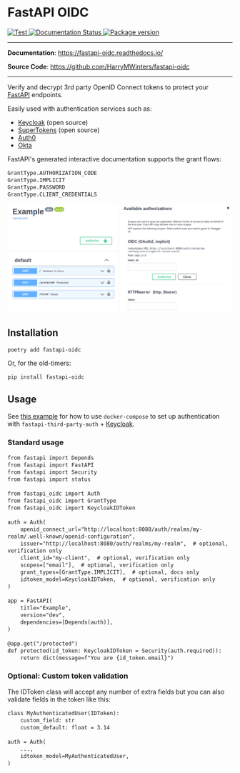 # FastAPI OIDC

<p align="left">
    <a href="https://github.com/HarryMWinters/fastapi-oidc/actions?query=workflow%3ATest"
       target="_blank">
       <img src="https://github.com/HarryMWinters/fastapi-oidc/workflows/Test/badge.svg"  
            alt="Test">
    </a>
    <a href='https://fastapi-oidc.readthedocs.io/en/latest/?badge=latest'>
        <img src='https://readthedocs.org/projects/fastapi-oidc/badge/?version=latest' alt='Documentation Status' />
    </a>
    <a href="https://pypi.org/project/fastapi-oidc" 
       target="_blank">
       <img src="https://img.shields.io/pypi/v/fastapi-oidc?color=%2334D058&label=pypi%20package" 
            alt="Package version">
    </a>
</p>

---

**Documentation**: <a href="https://fastapi-oidc.readthedocs.io/" target="_blank">https://fastapi-oidc.readthedocs.io/</a>

**Source Code**: <a href="https://github.com/HarryMWinters/fastapi-oidc" target="_blank">https://github.com/HarryMWinters/fastapi-oidc</a>

---

Verify and decrypt 3rd party OpenID Connect tokens to protect your
[FastAPI](https://github.com/tiangolo/fastapi) endpoints.

Easily used with authentication services such as:

- [Keycloak](https://www.keycloak.org/) (open source)
- [SuperTokens](https://supertokens.io/) (open source)
- [Auth0](https://auth0.com/)
- [Okta](https://www.okta.com/products/authentication/)

FastAPI's generated interactive documentation supports the grant flows:

```python3
GrantType.AUTHORIZATION_CODE
GrantType.IMPLICIT
GrantType.PASSWORD
GrantType.CLIENT_CREDENTIALS
```

![example documentation](example-docs.png)

## Installation

```
poetry add fastapi-oidc
```

Or, for the old-timers:

```
pip install fastapi-oidc
```

## Usage

See [this example](tree/master/example) for how to use
`docker-compose` to set up authentication with `fastapi-third-party-auth` +
[Keycloak](https://www.keycloak.org/).

### Standard usage

```python3
from fastapi import Depends
from fastapi import FastAPI
from fastapi import Security
from fastapi import status

from fastapi_oidc import Auth
from fastapi_oidc import GrantType
from fastapi_oidc import KeycloakIDToken

auth = Auth(
    openid_connect_url="http://localhost:8080/auth/realms/my-realm/.well-known/openid-configuration",
    issuer="http://localhost:8080/auth/realms/my-realm",  # optional, verification only
    client_id="my-client",  # optional, verification only
    scopes=["email"],  # optional, verification only
    grant_types=[GrantType.IMPLICIT],  # optional, docs only
    idtoken_model=KeycloakIDToken,  # optional, verification only
)

app = FastAPI(
    title="Example",
    version="dev",
    dependencies=[Depends(auth)],
)

@app.get("/protected")
def protected(id_token: KeycloakIDToken = Security(auth.required)):
    return dict(message=f"You are {id_token.email}")
```

### Optional: Custom token validation

The IDToken class will accept any number of extra fields but you can also
validate fields in the token like this:

```python3
class MyAuthenticatedUser(IDToken):
    custom_field: str
    custom_default: float = 3.14

auth = Auth(
    ...,
    idtoken_model=MyAuthenticatedUser,
)
```
